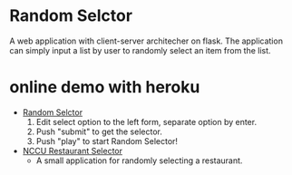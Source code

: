 # Random Selctor
A web application with client-server architecher on flask.
The application can simply input a list by user to randomly select an item from the list.

# online demo with heroku
* [Random Selctor](http://fast-shore-4886.herokuapp.com/rs/)
    1. Edit select option to the left form, separate option by enter.
    2. Push "submit" to get the selector.
    3. Push "play" to start Random Selector!
* [NCCU Restaurant Selector](http://fast-shore-4886.herokuapp.com/rs/nccu_eat)
    - A small application for randomly selecting a restaurant.
